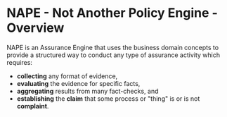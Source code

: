 # NAPE - Not Another Policy Engine - Overview

NAPE is an Assurance Engine that uses the business domain concepts to provide a structured way to conduct any type of assurance activity which requires:

- **collecting** any format of evidence, 
- **evaluating** the evidence for specific facts,
- **aggregating** results from many fact-checks, and  
- **establishing** the **claim** that some process or "thing" is or is not **complaint**.